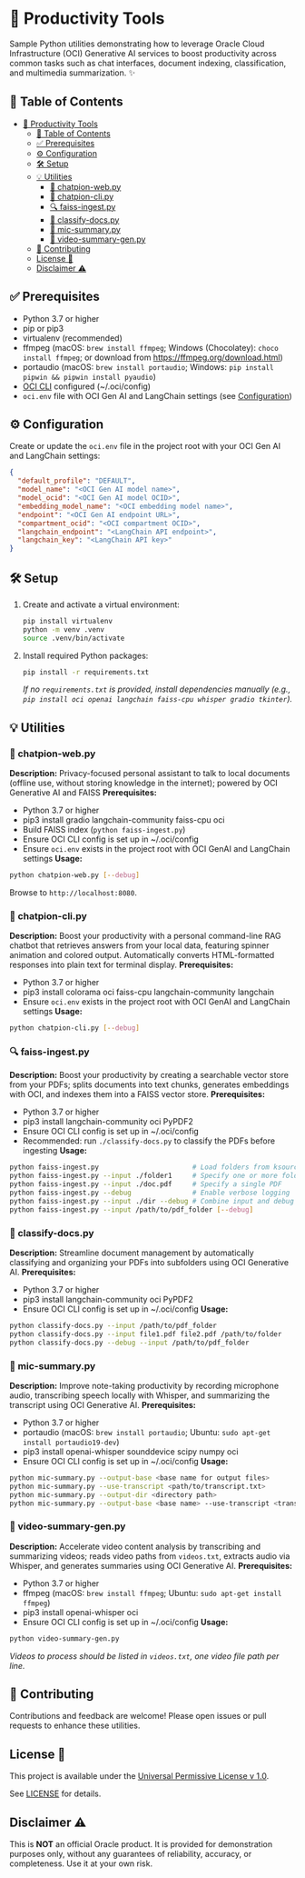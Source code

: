 # 🚀 Productivity Tools

Sample Python utilities demonstrating how to leverage Oracle Cloud Infrastructure (OCI) Generative AI services to boost productivity across common tasks such as chat interfaces, document indexing, classification, and multimedia summarization. ✨

## 📑 Table of Contents

- [🚀 Productivity Tools](#-productivity-tools)
  - [📑 Table of Contents](#-table-of-contents)
  - [✅ Prerequisites](#-prerequisites)
  - [⚙️ Configuration](#️-configuration)
  - [🛠️ Setup](#️-setup)
  - [💡 Utilities](#-utilities)
    - [💬 chatpion-web.py](#-chatpion-webpy)
    - [💬 chatpion-cli.py](#-chatpion-clipy)
    - [🔍 faiss-ingest.py](#-faiss-ingestpy)
    - [📂 classify-docs.py](#-classify-docspy)
    - [🎤 mic-summary.py](#-mic-summarypy)
    - [🎥 video-summary-gen.py](#-video-summary-genpy)
  - [🤝 Contributing](#-contributing)
  - [License 📜](#license-)
  - [Disclaimer ⚠️](#disclaimer-️)

## ✅ Prerequisites

- Python 3.7 or higher
- pip or pip3
- virtualenv (recommended)
- ffmpeg (macOS: `brew install ffmpeg`; Windows (Chocolatey): `choco install ffmpeg`; or download from https://ffmpeg.org/download.html)
- portaudio (macOS: `brew install portaudio`; Windows: `pip install pipwin && pipwin install pyaudio`)
- [OCI CLI](https://docs.oracle.com/en-us/iaas/Content/API/SDKDocs/cliinstall.htm) configured (~/.oci/config)
- `oci.env` file with OCI Gen AI and LangChain settings (see [Configuration](#configuration))

## ⚙️ Configuration

Create or update the `oci.env` file in the project root with your OCI Gen AI and LangChain settings:

```json
{
  "default_profile": "DEFAULT",
  "model_name": "<OCI Gen AI model name>",
  "model_ocid": "<OCI Gen AI model OCID>",
  "embedding_model_name": "<OCI embedding model name>",
  "endpoint": "<OCI Gen AI endpoint URL>",
  "compartment_ocid": "<OCI compartment OCID>",
  "langchain_endpoint": "<LangChain API endpoint>",
  "langchain_key": "<LangChain API key>"
}
```

## 🛠️ Setup

1. Create and activate a virtual environment:

   ```bash
   pip install virtualenv
   python -m venv .venv
   source .venv/bin/activate
   ```

2. Install required Python packages:

   ```bash
   pip install -r requirements.txt
   ```

   _If no `requirements.txt` is provided, install dependencies manually (e.g., `pip install oci openai langchain faiss-cpu whisper gradio tkinter`)._

## 💡 Utilities

### 💬 chatpion-web.py
**Description:** Privacy-focused personal assistant to talk to local documents (offline use, without storing knowledge in the internet); powered by OCI Generative AI and FAISS
**Prerequisites:**
- Python 3.7 or higher
- pip3 install gradio langchain-community faiss-cpu oci
- Build FAISS index (`python faiss-ingest.py`)
- Ensure OCI CLI config is set up in ~/.oci/config
- Ensure `oci.env` exists in the project root with OCI GenAI and LangChain settings
**Usage:**
```bash
python chatpion-web.py [--debug]
```
Browse to `http://localhost:8080`.

### 💬 chatpion-cli.py
**Description:** Boost your productivity with a personal command-line RAG chatbot that retrieves answers from your local data, featuring spinner animation and colored output. Automatically converts HTML-formatted responses into plain text for terminal display.
**Prerequisites:**
- Python 3.7 or higher
- pip3 install colorama oci faiss-cpu langchain-community langchain
- Ensure `oci.env` exists in the project root with OCI GenAI and LangChain settings
**Usage:**
```bash
python chatpion-cli.py [--debug]
```

### 🔍 faiss-ingest.py
**Description:** Boost your productivity by creating a searchable vector store from your PDFs; splits documents into text chunks, generates embeddings with OCI, and indexes them into a FAISS vector store.
**Prerequisites:**
- Python 3.7 or higher
- pip3 install langchain-community oci PyPDF2
- Ensure OCI CLI config is set up in ~/.oci/config
- Recommended: run `./classify-docs.py` to classify the PDFs before ingesting
**Usage:**
```bash
python faiss-ingest.py                       # Load folders from ksources.txt
python faiss-ingest.py --input ./folder1     # Specify one or more folders or files
python faiss-ingest.py --input ./doc.pdf     # Specify a single PDF
python faiss-ingest.py --debug               # Enable verbose logging
python faiss-ingest.py --input ./dir --debug # Combine input and debug options
python faiss-ingest.py --input /path/to/pdf_folder [--debug]
```

### 📂 classify-docs.py
**Description:** Streamline document management by automatically classifying and organizing your PDFs into subfolders using OCI Generative AI.
**Prerequisites:**
- Python 3.7 or higher
- pip3 install langchain-community oci PyPDF2
- Ensure OCI CLI config is set up in ~/.oci/config
**Usage:**
```bash
python classify-docs.py --input /path/to/pdf_folder                    # classify all PDFs in a folder
python classify-docs.py --input file1.pdf file2.pdf /path/to/folder     # classify multiple PDFs or folders
python classify-docs.py --debug --input /path/to/pdf_folder             # enable debug logging
```

### 🎤 mic-summary.py
**Description:** Improve note-taking productivity by recording microphone audio, transcribing speech locally with Whisper, and summarizing the transcript using OCI Generative AI.
**Prerequisites:**
- Python 3.7 or higher
- portaudio (macOS: `brew install portaudio`; Ubuntu: `sudo apt-get install portaudio19-dev`)
- pip3 install openai-whisper sounddevice scipy numpy oci
- Ensure OCI CLI config is set up in ~/.oci/config
**Usage:**
```bash
python mic-summary.py --output-base <base name for output files>
python mic-summary.py --use-transcript <path/to/transcript.txt>
python mic-summary.py --output-dir <directory path>
python mic-summary.py --output-base <base name> --use-transcript <transcript.txt> --output-dir <directory>
```

### 🎥 video-summary-gen.py
**Description:** Accelerate video content analysis by transcribing and summarizing videos; reads video paths from `videos.txt`, extracts audio via Whisper, and generates summaries using OCI Generative AI.
**Prerequisites:**
- Python 3.7 or higher
- ffmpeg (macOS: `brew install ffmpeg`; Ubuntu: `sudo apt-get install ffmpeg`)
- pip3 install openai-whisper oci
- Ensure OCI CLI config is set up in ~/.oci/config
**Usage:**
```bash
python video-summary-gen.py
```
*Videos to process should be listed in `videos.txt`, one video file path per line.*

## 🤝 Contributing

Contributions and feedback are welcome! Please open issues or pull requests to enhance these utilities.

## License 📜

This project is available under the [Universal Permissive License v 1.0](https://oss.oracle.com/licenses/upl).

See [LICENSE](LICENSE.txt) for details.

## Disclaimer ⚠️

This is **NOT** an official Oracle product. It is provided for demonstration purposes only, without any guarantees of reliability, accuracy, or completeness. Use it at your own risk.